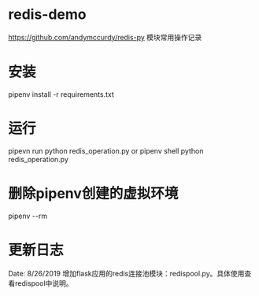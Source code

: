 # redis-demo
https://github.com/andymccurdy/redis-py 模块常用操作记录

# 安装
pipenv install -r requirements.txt

# 运行
pipevn run python redis_operation.py
or
pipenv shell
python redis_operation.py

# 删除pipenv创建的虚拟环境
pipenv --rm

# 更新日志
Date: 8/26/2019 增加flask应用的redis连接池模块：redispool.py。具体使用查看redispool中说明。